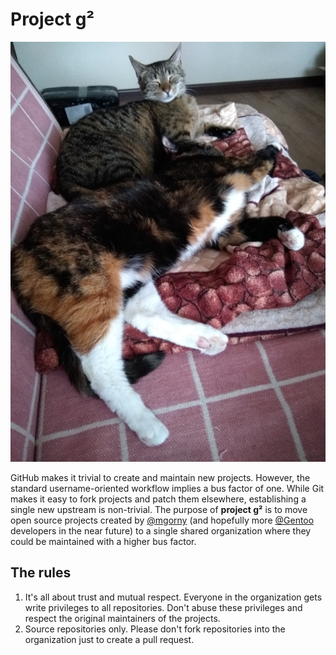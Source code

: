 # Project g²

![Little Ruh and Mr. Gray (cats) working together on g²](https://raw.githubusercontent.com/projg2/.github/master/profile/g2.jpeg)

GitHub makes it trivial to create and maintain new projects.  However,
the standard username-oriented workflow implies a bus factor of one.
While Git makes it easy to fork projects and patch them elsewhere,
establishing a single new upstream is non-trivial.  The purpose
of **project g²** is to move open source projects created by [@mgorny](https://github.com/mgorny/)
(and hopefully more [@Gentoo](https://github.com/gentoo/) developers in the near future) to a single
shared organization where they could be maintained with a higher bus
factor.

## The rules

1. It's all about trust and mutual respect.  Everyone in the organization
   gets write privileges to all repositories.  Don't abuse these
   privileges and respect the original maintainers of the projects.
2. Source repositories only.  Please don't fork repositories into
   the organization just to create a pull request.

